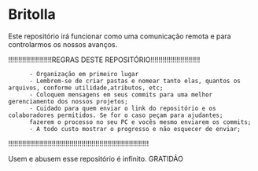 # Britolla
Este repositório irá funcionar como uma comunicação remota e para controlarmos os nossos avanços.


!!!!!!!!!!!!!!!!!!!!!!REGRAS DESTE REPOSITÓRIO!!!!!!!!!!!!!!!!!!!!!!!!!


          - Organização em primeiro lugar
          - Lembrem-se de criar pastas e nomear tanto elas, quantos os arquivos, conforme utilidade,atributos, etc;
          - Coloquem mensagens em seus commits para uma melhor gerenciamento dos nossos projetos;
          - Cuidado para quem enviar o link do repositório e os colaboradores permitidos. Se for o caso peçam para ajudantes;
          fazerem o processo no seu PC e vocês mesmo enviarem os commits;
          - A todo custo mostrar o progresso e não esquecer de enviar;

          
!!!!!!!!!!!!!!!!!!!!!!!!!!!!!!!!!!!!!!!!!!!!!!!!!!!!!!!!!!!!!!!!!!!!!!!

Usem e abusem esse repositório é infinito. GRATIDÃO
